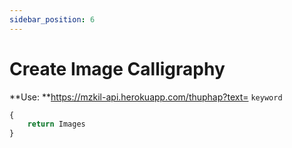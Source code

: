 ```yaml
---
sidebar_position: 6
---
```

# Create Image Calligraphy


**Use: **https://mzkil-api.herokuapp.com/thuphap?text= `keyword`

```jsx title="https://mzkil-api.herokuapp.com/thuphap?id=1&sodong=3&dong_1=ManhG&dong_2=ManhG&dong_3=ManhG"
{
    return Images
}
```